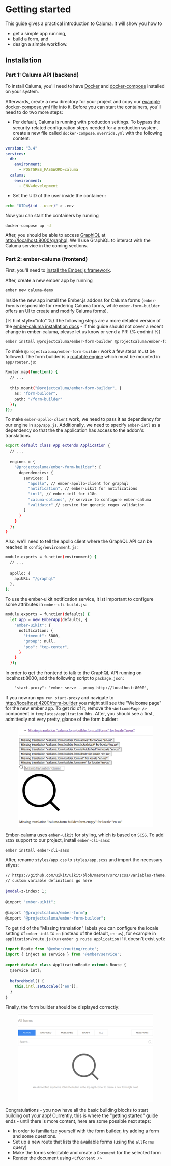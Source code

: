 # Getting started

This guide gives a practical introduction to Caluma. It will show you how to

* get a simple app running,
* build a form, and
* design a simple workflow.

## Installation

### Part 1: Caluma API (backend)

To install Caluma, you'll need to have [Docker](https://docs.docker.com/install/) and [docker-compose](https://docs.docker.com/compose/install/) installed on your system.

Afterwards, create a new directory for your project and copy our [example docker-compose.yml file](https://github.com/projectcaluma/caluma/blob/main/docker-compose.yml) into it. Before you can start the containers, you'll need to do two more steps:

* Per default, Caluma is running with production settings. To bypass the security-related configuration steps needed for a production system, create a new file called `docker-compose.override.yml` with the following content:

```yaml
version: "3.4"
services:
  db:
    environment:
      - POSTGRES_PASSWORD=caluma
  caluma:
    environment:
      - ENV=development
```

* Set the UID of the user inside the container::

```bash
echo "UID=$(id --user)" > .env
```

Now you can start the containers by running

```bash
docker-compose up -d
```

After, you should be able to access [GraphiQL](https://github.com/graphql/graphiql) at [http://localhost:8000/graphql](http://localhost:8000/graphql). We'll use GraphiQL to interact with the Caluma service in the coming sections.

### Part 2: ember-caluma (frontend)

First, you'll need to [install the Ember.js framework](https://guides.emberjs.com/release/getting-started/quick-start/).

After, create a new ember app by running

```bash
ember new caluma-demo
```

Inside the new app install the Ember.js addons for Caluma forms (`ember-form` is responsible for rendering Caluma forms, while `ember-form-builder` offers an UI to create and modify Caluma forms).

{% hint style="info" %}
The following steps are a more detailed version of the [ember-caluma installation docs](https://docs.caluma.io/ember-caluma/docs) - if this guide should not cover a recent change in ember-caluma, please let us know or send a PR!
{% endhint %}

```bash
ember install @projectcaluma/ember-form-builder @projectcaluma/ember-form
```

To make `@projectcaluma/ember-form-builder` work a few steps must be followed. The form builder is a [routable engine](http://ember-engines.com) which must be mounted in `app/router.js`:

```bash
Router.map(function() {
  // ...

  this.mount("@projectcaluma/ember-form-builder", {
    as: "form-builder",
    path: "/form-builder"
  });
});
```

To make `ember-apollo-client` work, we need to pass it as dependency for our engine in `app/app.js`. Additionally, we need to specify `ember-intl` as a dependency so that the the application has access to the addon's translations.

```bash
export default class App extends Application {
  // ...

  engines = {
    "@projectcaluma/ember-form-builder": {
      dependencies: {
        services: [
          "apollo", // ember-apollo-client for graphql
          "notification", // ember-uikit for notifications
          "intl", // ember-intl for i18n
          "caluma-options", // service to configure ember-caluma
          "validator" // service for generic regex validation
        ]
      }
    }
  };
}
```

Also, we'll need to tell the apollo client where the GraphQL API can be reached in `config/environment.js`:

```bash
module.exports = function(environment) {
  // ...

  apollo: {
    apiURL: "/graphql"
  },
};
```

To use the ember-uikit notification service, it ist important to configure some attributes in `ember-cli-build.js`:

```bash
module.exports = function(defaults) {
  let app = new EmberApp(defaults, {
    "ember-uikit": {
      notification: {
        "timeout": 5000,
        "group": null,
        "pos": "top-center",
      }
    }
  });
```

In order to get the frontend to talk to the GraphQL API running on localhost:8000, add the following script to `package.json:`

```
    "start-proxy": "ember serve --proxy http://localhost:8000",
```

If you now run `npm run start-proxy` and navigate to [http://localhost:4200/form-builder](http://localhost:4200/form-builder) you might still see the "Welcome page" for the new ember app. To get rid of it, remove the `<WelcomePage />` component in `templates/application.hbs`. After, you should see a first, admittedly not very pretty, glance of the form builder:

<figure><img src="../.gitbook/assets/Screenshot from 2023-04-10 17-10-47.png" alt=""><figcaption></figcaption></figure>

Ember-caluma uses `ember-uikit` for styling, which is based on `SCSS`. To add `SCSS` support to our project, install `ember-cli-sass`:

```
ember install ember-cli-sass
```

After, rename `styles/app.css` to `styles/app.scss` and import the necessary stlyes:

```bash
// https://github.com/uikit/uikit/blob/master/src/scss/variables-theme.scss
// custom variable definitions go here

$modal-z-index: 1;

@import "ember-uikit";

@import "@projectcaluma/ember-form";
@import "@projectcaluma/ember-form-builder";
```

To get rid of the "Missing translation" labels you can configure the locale setting of `ember-intl` to `en` (instead of the default, `en-us`), for example in `application/route.js` (run `ember g route application` if it doesn't exist yet):

```javascript
import Route from '@ember/routing/route';
import { inject as service } from '@ember/service';

export default class ApplicationRoute extends Route {
  @service intl;

  beforeModel() {
    this.intl.setLocale(['en']);
  }
}
```

Finally, the form builder should be displayed correctly:

<figure><img src="../.gitbook/assets/Screenshot from 2023-04-10 17-19-20.png" alt=""><figcaption></figcaption></figure>

Congratulations - you now have all the basic building blocks to start building out your app! Currently, this is where the "getting started" guide ends - until there is more content, here are some possible next steps:

* In order to familiarize yourself with the form builder, try adding a form and some questions.
* Set up a new route that lists the available forms (using the `allForms` query)
* Make the forms selectable and create a `Document` for the selected form
* Render the document using `<CfContent />`

